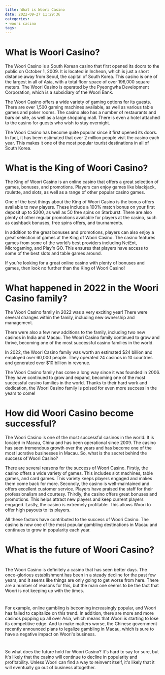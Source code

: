 ```yaml
---
title: What is Woori Casino
date: 2022-09-27 11:29:36
categories:
- woori casino
tags:
---
```



#  What is Woori Casino?

The Woori Casino is a South Korean casino that first opened its doors to the public on October 1, 2009. It is located in Incheon, which is just a short distance away from Seoul, the capital of South Korea. This casino is one of the largest in all of Asia, with a total floor space of over 196,000 square meters. The Woori Casino is operated by the Pyeongwha Development Corporation, which is a subsidiary of the Woori Bank.

The Woori Casino offers a wide variety of gaming options for its guests. There are over 1,500 gaming machines available, as well as various table games and poker rooms. The casino also has a number of restaurants and bars on site, as well as a large shopping mall. There is even a hotel attached to the casino for guests who wish to stay overnight.

The Woori Casino has become quite popular since it first opened its doors. In fact, it has been estimated that over 2 million people visit the casino each year. This makes it one of the most popular tourist destinations in all of South Korea.

#  What is the King of Woori Casino?

The King of Woori Casino is an online casino that offers a great selection of games, bonuses, and promotions. Players can enjoy games like blackjack, roulette, and slots, as well as a range of other popular casino games.

One of the best things about the King of Woori Casino is the bonus offers available to new players. These include a 100% match bonus on your first deposit up to $200, as well as 50 free spins on Starburst. There are also plenty of other regular promotions available for players at the casino, such as cashback bonuses, free spins offers, and tournaments.

In addition to the great bonuses and promotions, players can also enjoy a great selection of games at the King of Woori Casino. The casino features games from some of the world’s best providers including NetEnt, Microgaming, and Play’n GO. This ensures that players have access to some of the best slots and table games around.

If you’re looking for a great online casino with plenty of bonuses and games, then look no further than the King of Woori Casino!

#  What happened in 2022 in the Woori Casino family?

The Woori Casino family in 2022 was a very exciting year! There were several changes within the family, including new ownership and management.

There were also a few new additions to the family, including two new casinos in India and Macau. The Woori Casino family continued to grow and thrive, becoming one of the most successful casino families in the world.

In 2022, the Woori Casino family was worth an estimated $24 billion and employed over 60,000 people. They operated 24 casinos in 10 countries and generated over $10 billion in revenue.

The Woori Casino family has come a long way since it was founded in 2006. They have continued to grow and expand, becoming one of the most successful casino families in the world. Thanks to their hard work and dedication, the Woori Casino family is poised for even more success in the years to come!

#  How did Woori Casino become successful?

The Woori Casino is one of the most successful casinos in the world. It is located in Macau, China and has been operational since 2009. The casino has seen tremendous growth over the years and has become one of the most lucrative businesses in Macau. So, what is the secret behind the success of Woori Casino?

There are several reasons for the success of Woori Casino. Firstly, the casino offers a wide variety of games. This includes slot machines, table games, and card games. This variety keeps players engaged and makes them come back for more. Secondly, the casino is well-maintained and offers excellent customer service. Players have praised the staff for their professionalism and courtesy. Thirdly, the casino offers great bonuses and promotions. This helps attract new players and keep current players engaged. Lastly, the casino is extremely profitable. This allows Woori to offer high payouts to its players.

All these factors have contributed to the success of Woori Casino. The casino is now one of the most popular gambling destinations in Macau and continues to grow in popularity each year.

#  What is the future of Woori Casino?

#

The Woori Casino is definitely a casino that has seen better days. The once-glorious establishment has been in a steady decline for the past few years, and it seems like things are only going to get worse from here. There are a number of reasons for this, but the main one seems to be the fact that Woori is not keeping up with the times.

#

For example, online gambling is becoming increasingly popular, and Woori has failed to capitalize on this trend. In addition, there are more and more casinos popping up all over Asia, which means that Woori is starting to lose its competitive edge. And to make matters worse, the Chinese government recently announced plans to legalize gambling in Macau, which is sure to have a negative impact on Woori's business.

#

So what does the future hold for Woori Casino? It's hard to say for sure, but it's likely that the casino will continue to decline in popularity and profitability. Unless Woori can find a way to reinvent itself, it's likely that it will eventually go out of business altogether.